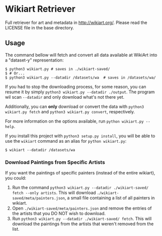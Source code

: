 # Wikiart Retriever

Full retriever for art and metadata in http://wikiart.org/.
Please read the LICENSE file in the base directory.

## Usage

The command bellow will fetch and convert all data available at WikiArt
into a "dataset-y" representation:
```shell
$ python3 wikiart.py # saves in ./wikiart-saved/
$ # Or...
$ python3 wikiart.py --datadir /datasets/wa  # saves in /datasets/wa/
```

If you had to stop the downloading process, for some reason,
you can resume it by simply `python3 wikiart.py --datadir ./output`.
 The program wil scan `--datadir` and only download what's not there yet.

Additionally, you can **only** download or convert the data with
`python3 wikiart.py fetch` and `python3 wikiart.py convert`, respectively.

For more information on the options available, run
`python wikiart.py --help`.

If you install this project with `python3 setup.py install`,
you will be able to use the `wikiart` command as an alias for
`python wikiart.py`:
```shell
$ wikiart --datadir /datasets/wa
```

### Download Paintings from Specific Artists

If you want the paintings of specific painters (instead of the entire wikiart), you could:

1. Run the command `python3 wikiart.py --datadir ./wikiart-saved/ fetch --only artists`. This will download `./wikiart-saved/meta/painters.json`, a small file containing a list of all painters in wikiart.
2. Open `./wikiart-saved/meta/painters.json` and remove the entries of the artists that you DO NOT wish to download.
3. Run `python3 wikiart.py --datadir ./wikiart-saved/ fetch`. This will download the paintings from the artists that weren't removed from the list.
